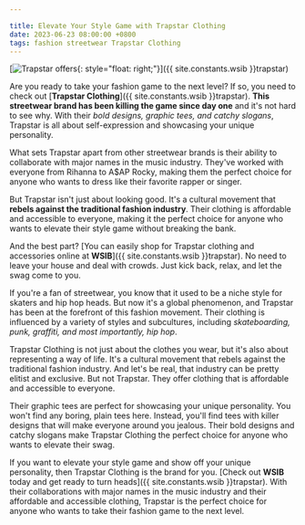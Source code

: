```yaml
---

title: Elevate Your Style Game with Trapstar Clothing
date: 2023-06-23 08:00:00 +0800
tags: fashion streetwear Trapstar Clothing
---
```


[![Trapstar offers](https://i.imgur.com/hIgXfprm.jpg){: style="float: right;"}]({{ site.constants.wsib }}trapstar)

Are you ready to take your fashion game to the next level? If so, you need to check out [**Trapstar Clothing**]({{ site.constants.wsib }}trapstar). **This streetwear brand has been killing the game since day one** and it's not hard to see why. With their *bold designs, graphic tees, and catchy slogans*, Trapstar is all about self-expression and showcasing your unique personality.

What sets Trapstar apart from other streetwear brands is their ability to collaborate with major names in the music industry. They've worked with everyone from Rihanna to A$AP Rocky, making them the perfect choice for anyone who wants to dress like their favorite rapper or singer.

But Trapstar isn't just about looking good. It's a cultural movement that **rebels against the traditional fashion industry**. Their clothing is affordable and accessible to everyone, making it the perfect choice for anyone who wants to elevate their style game without breaking the bank.

And the best part? [You can easily shop for Trapstar clothing and accessories online at **WSIB**]({{ site.constants.wsib }}trapstar). No need to leave your house and deal with crowds. Just kick back, relax, and let the swag come to you.

If you're a fan of streetwear, you know that it used to be a niche style for skaters and hip hop heads. But now it's a global phenomenon, and Trapstar has been at the forefront of this fashion movement. Their clothing is influenced by a variety of styles and subcultures, including *skateboarding, punk, graffiti, and most importantly, hip hop*.

Trapstar Clothing is not just about the clothes you wear, but it's also about representing a way of life. It's a cultural movement that rebels against the traditional fashion industry. And let's be real, that industry can be pretty elitist and exclusive. But not Trapstar. They offer clothing that is affordable and accessible to everyone.

Their graphic tees are perfect for showcasing your unique personality. You won't find any boring, plain tees here. Instead, you'll find tees with killer designs that will make everyone around you jealous. Their bold designs and catchy slogans make Trapstar Clothing the perfect choice for anyone who wants to elevate their swag.

If you want to elevate your style game and show off your unique personality, then Trapstar Clothing is the brand for you. [Check out **WSIB** today and get ready to turn heads]({{ site.constants.wsib }}trapstar). With their collaborations with major names in the music industry and their affordable and accessible clothing, Trapstar is the perfect choice for anyone who wants to take their fashion game to the next level.
